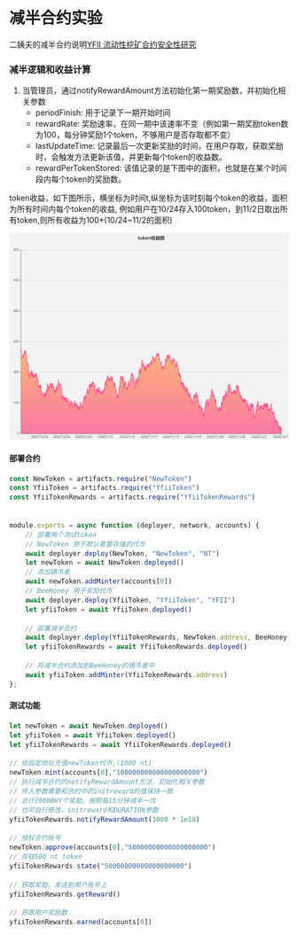 # 减半合约实验

二姨夫的减半合约说明[YFII 流动性挖矿合约安全性研究](https://github.com/sec-bit/yfii-security-review/blob/master/200803-YFII-Token-Pool1-Pool2.md#yfii--yfi-%E6%A0%B8%E5%BF%83%E5%90%88%E7%BA%A6%E7%AE%80%E6%9E%90)

### 减半逻辑和收益计算

1. 当管理员，通过notifyRewardAmount方法初始化第一期奖励数，并初始化相关参数
   - periodFinish: 用于记录下一期开始时间
   - rewardRate: 奖励速率，在同一期中该速率不变（例如第一期奖励token数为100，每分钟奖励1个token，不够用户是否存取都不变）
   - lastUpdateTime: 记录最后一次更新奖励的时间，在用户存取，获取奖励时，会触发方法更新该值，并更新每个token的收益数。
   - rewardPerTokenStored: 该值记录的是下图中的面积，也就是在某个时间段内每个token的奖励数。

token收益，如下图所示，横坐标为时间t,纵坐标为该时刻每个token的收益，面积为所有时间内每个token的收益,
例如用户在10/24存入100token，到11/2日取出所有token,则所有收益为100*(10/24~11/2的面积)

![token收益图](../../res/img/token收益示意图.png)

#### 部署合约
```javascript
const NewToken = artifacts.require("NewToken")
const YfiiToken = artifacts.require("YfiiToken")
const YfiiTokenRewards = artifacts.require("YfiiTokenRewards")


module.exports = async function (deployer, network, accounts) {
    // 部署两个测试token
    // NewToken 用于默认需要存储的代币
    await deployer.deploy(NewToken, "NewToken", "NT")
    let newToken = await NewToken.deployed()
    // 添加铸币者
    await newToken.addMinter(accounts[0])
    // BeeHoney 用于奖励代币
    await deployer.deploy(YfiiToken, "YfiiToken", "YFII")
    let yfiiToken = await YfiiToken.deployed()

    // 部署减半合约
    await deployer.deploy(YfiiTokenRewards, NewToken.address, BeeHoney.address)
    let yfiiTokenRewards = await YfiiTokenRewards.deployed()

    // 将减半合约添加到BeeHoney的铸币者中
    await yfiiToken.addMinter(YfiiTokenRewards.address)
};

```

#### 测试功能
```javascript
let newToken = await NewToken.deployed()
let yfiiToken = await YfiiToken.deployed()
let yfiiTokenRewards = await YfiiTokenRewards.deployed()

// 给指定地址充值newToken代币,(1000 nt)
newToken.mint(accounts[0],"100000000000000000000")
// 执行减半合约的notifyRewardAmount方法，初始化相关参数
// 传入参数需要和合约中的initreward的值保持一致
// 总计2000BHY个奖励，按照每15分钟减半一次
// 也可自行修改，initreward和DURATION参数
yfiiTokenRewards.notifyRewardAmount(1000 * 1e18)

// 授权合约账号
newToken.approve(accounts[0],"50000000000000000000")
// 存钱500 nt token
yfiiTokenRewards.state("50000000000000000000")

// 获取奖励，发送到用户账号上
yfiiTokenRewards.getReward()

// 获取用户奖励数
yfiiTokenRewards.earned(accounts[0])
```